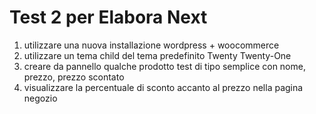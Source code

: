 # Test 2 per Elabora Next
1. utilizzare una nuova installazione wordpress + woocommerce
2. utilizzare un tema child del tema predefinito Twenty Twenty-One
3. creare da pannello qualche prodotto test di tipo semplice con nome, prezzo, prezzo scontato
4. visualizzare la percentuale di sconto accanto al prezzo nella pagina negozio
